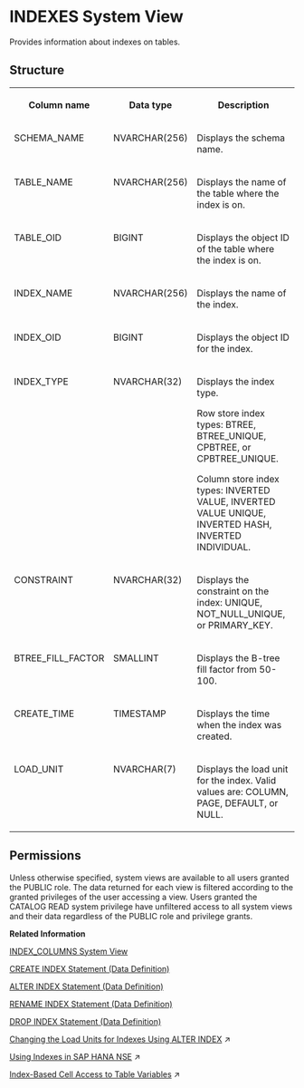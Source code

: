 <!-- loio20a7044375191014a939f50ae14306f7 -->

# INDEXES System View

Provides information about indexes on tables.



<a name="loio20a7044375191014a939f50ae14306f7___i_n_d_e_x_e_s_1struct_INDEXES"/>

## Structure


<table>
<tr>
<th valign="top">

Column name

</th>
<th valign="top">

Data type

</th>
<th valign="top">

Description

</th>
</tr>
<tr>
<td valign="top">

SCHEMA\_NAME

</td>
<td valign="top">

NVARCHAR\(256\)

</td>
<td valign="top">

Displays the schema name.

</td>
</tr>
<tr>
<td valign="top">

TABLE\_NAME

</td>
<td valign="top">

NVARCHAR\(256\)

</td>
<td valign="top">

Displays the name of the table where the index is on.

</td>
</tr>
<tr>
<td valign="top">

TABLE\_OID

</td>
<td valign="top">

BIGINT

</td>
<td valign="top">

Displays the object ID of the table where the index is on.

</td>
</tr>
<tr>
<td valign="top">

INDEX\_NAME

</td>
<td valign="top">

NVARCHAR\(256\)

</td>
<td valign="top">

Displays the name of the index.

</td>
</tr>
<tr>
<td valign="top">

INDEX\_OID

</td>
<td valign="top">

BIGINT

</td>
<td valign="top">

Displays the object ID for the index.

</td>
</tr>
<tr>
<td valign="top">

INDEX\_TYPE

</td>
<td valign="top">

NVARCHAR\(32\)

</td>
<td valign="top">

Displays the index type.

Row store index types: BTREE, BTREE\_UNIQUE, CPBTREE, or CPBTREE\_UNIQUE.

Column store index types: INVERTED VALUE, INVERTED VALUE UNIQUE, INVERTED HASH, INVERTED INDIVIDUAL.

</td>
</tr>
<tr>
<td valign="top">

CONSTRAINT

</td>
<td valign="top">

NVARCHAR\(32\)

</td>
<td valign="top">

Displays the constraint on the index: UNIQUE, NOT\_NULL\_UNIQUE, or PRIMARY\_KEY.

</td>
</tr>
<tr>
<td valign="top">

BTREE\_FILL\_FACTOR

</td>
<td valign="top">

SMALLINT

</td>
<td valign="top">

Displays the B-tree fill factor from 50-100.

</td>
</tr>
<tr>
<td valign="top">

CREATE\_TIME

</td>
<td valign="top">

TIMESTAMP

</td>
<td valign="top">

Displays the time when the index was created.

</td>
</tr>
<tr>
<td valign="top">

LOAD\_UNIT

</td>
<td valign="top">

NVARCHAR\(7\)

</td>
<td valign="top">

Displays the load unit for the index. Valid values are: COLUMN, PAGE, DEFAULT, or NULL.

</td>
</tr>
</table>



<a name="loio20a7044375191014a939f50ae14306f7__section_az1_yrb_dzb"/>

## Permissions

Unless otherwise specified, system views are available to all users granted the PUBLIC role. The data returned for each view is filtered according to the granted privileges of the user accessing a view. Users granted the CATALOG READ system privilege have unfiltered access to all system views and their data regardless of the PUBLIC role and privilege grants.

**Related Information**  


[INDEX\_COLUMNS System View](index-columns-system-view-20a6a57.md "Provides information about index columns.")

[CREATE INDEX Statement \(Data Definition\)](../../010-SQL-Reference/012-SQL-Statements/create-index-statement-data-definition-20d44b4.md "Creates an index on a table column.")

[ALTER INDEX Statement \(Data Definition\)](../../010-SQL-Reference/012-SQL-Statements/alter-index-statement-data-definition-20d014b.md "Alters an index.")

[RENAME INDEX Statement \(Data Definition\)](../../010-SQL-Reference/012-SQL-Statements/rename-index-statement-data-definition-20fb6e1.md "Changes the name of an index.")

[DROP INDEX Statement \(Data Definition\)](../../010-SQL-Reference/012-SQL-Statements/drop-index-statement-data-definition-20d6f4e.md "Removes an index.")

[Changing the Load Units for Indexes Using ALTER INDEX](https://help.sap.com/viewer/f9c5015e72e04fffa14d7d4f7267d897/2023_4_QRC/en-US/02dc395617744584aa464f3e5e5ee509.html "") :arrow_upper_right:

[Using Indexes in SAP HANA NSE](https://help.sap.com/viewer/f9c5015e72e04fffa14d7d4f7267d897/2023_4_QRC/en-US/d3c257d0a4ca40a8af5778dcb1bfea48.html "Indexes are stored on individual columns in a column store in SAP HANA Native Storage Extension (NSE), and contain the same data that is stored in the column, but sorted differently.") :arrow_upper_right:

[Index-Based Cell Access to Table Variables](https://help.sap.com/viewer/d1cb63c8dd8e4c35a0f18aef632687f0/2023_4_QRC/en-US/a94ea1e47d734191be3df6c2ce5f32d6.html "") :arrow_upper_right:

